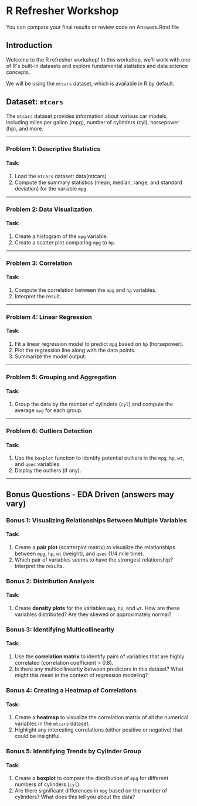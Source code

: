 # R Refresher Workshop

You can compare your final results or review code on Answers.Rmd file

## Introduction
Welcome to the R refresher workshop! In this workshop, we'll work with one of R's built-in datasets and explore fundamental statistics and data science concepts.

We will be using the `mtcars` dataset, which is available in R by default.

## Dataset: `mtcars`
The `mtcars` dataset provides information about various car models, including miles per gallon (mpg), number of cylinders (cyl), horsepower (hp), and more.

---

### Problem 1: Descriptive Statistics

#### Task:
1. Load the `mtcars` dataset: data(mtcars)
2. Compute the summary statistics (mean, median, range, and standard deviation) for the variable `mpg`.

---

### Problem 2: Data Visualization

#### Task:
1. Create a histogram of the `mpg` variable.
2. Create a scatter plot comparing `mpg` to `hp`.

---

### Problem 3: Correlation

#### Task:
1. Compute the correlation between the `mpg` and `hp` variables.
2. Interpret the result.

---

### Problem 4: Linear Regression

#### Task:
1. Fit a linear regression model to predict `mpg` based on `hp` (horsepower).
2. Plot the regression line along with the data points.
3. Summarize the model output.

---

### Problem 5: Grouping and Aggregation

#### Task:
1. Group the data by the number of cylinders (`cyl`) and compute the average `mpg` for each group.

---

### Problem 6: Outliers Detection

#### Task:
1. Use the `boxplot` function to identify potential outliers in the `mpg`, `hp`, `wt`, and `qsec` variables.
2. Display the outliers (if any).

---

## Bonus Questions - EDA Driven (answers may vary)

### Bonus 1: Visualizing Relationships Between Multiple Variables

#### Task:
1. Create a **pair plot** (scatterplot matrix) to visualize the relationships between `mpg`, `hp`, `wt` (weight), and `qsec` (1/4 mile time).
2. Which pair of variables seems to have the strongest relationship? Interpret the results.

### Bonus 2: Distribution Analysis

#### Task:
1. Create **density plots** for the variables `mpg`, `hp`, and `wt`. How are these variables distributed? Are they skewed or approximately normal?

### Bonus 3: Identifying Multicollinearity

#### Task:
1. Use the **correlation matrix** to identify pairs of variables that are highly correlated (correlation coefficient > 0.8).
2. Is there any multicollinearity between predictors in this dataset? What might this mean in the context of regression modeling?

### Bonus 4: Creating a Heatmap of Correlations

#### Task:
1. Create a **heatmap** to visualize the correlation matrix of all the numerical variables in the `mtcars` dataset.
2. Highlight any interesting correlations (either positive or negative) that could be insightful.

### Bonus 5: Identifying Trends by Cylinder Group

#### Task:
1. Create a **boxplot** to compare the distribution of `mpg` for different numbers of cylinders (`cyl`).
2. Are there significant differences in `mpg` based on the number of cylinders? What does this tell you about the data?


